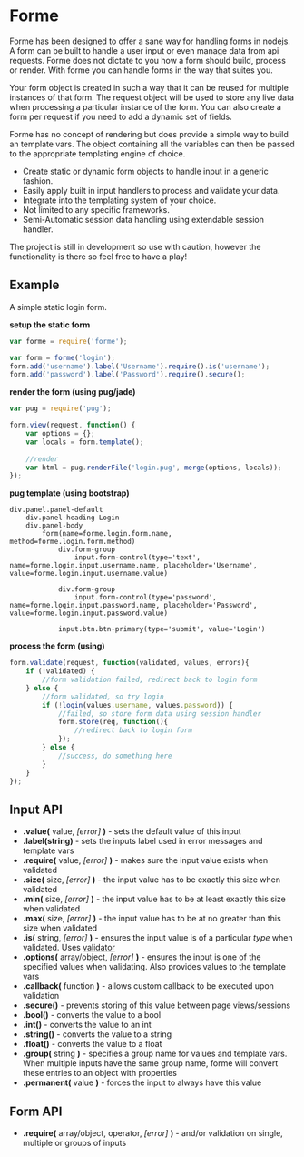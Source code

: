 # Forme

Forme has been designed to offer a sane way for handling forms in nodejs. A form can be built to handle a user input or even manage data from api requests. Forme does not dictate to you how a form should build, process or render. With forme you can handle forms in the way that suites you.

Your form object is created in such a way that it can be reused for multiple instances of that form. The request object will be used to store any live data when processing a particular instance of the form. You can also create a form per request if you need to add a dynamic set of fields.

Forme has no concept of rendering but does provide a simple way to build an template vars. The object containing all the variables can then be passed to the appropriate templating engine of choice.

- Create static or dynamic form objects to handle input in a generic fashion.
- Easily apply built in input handlers to process and validate your data.
- Integrate into the templating system of your choice.
- Not limited to any specific frameworks.
- Semi-Automatic session data handling using extendable session handler. 

The project is still in development so use with caution, however the functionality is there so feel free to have a play!

## Example

A simple static login form.

**setup the static form**
```javascript
var forme = require('forme');

var form = forme('login');
form.add('username').label('Username').require().is('username');
form.add('password').label('Password').require().secure();
```

**render the form (using pug/jade)**
```javascript
var pug = require('pug');

form.view(request, function() {
    var options = {};
    var locals = form.template();
    
    //render
    var html = pug.renderFile('login.pug', merge(options, locals));
});
```

**pug template (using bootstrap)**
```pug
div.panel.panel-default
    div.panel-heading Login
    div.panel-body
        form(name=forme.login.form.name, method=forme.login.form.method)
            div.form-group
                input.form-control(type='text', name=forme.login.input.username.name, placeholder='Username', value=forme.login.input.username.value)

            div.form-group
                input.form-control(type='password', name=forme.login.input.password.name, placeholder='Password', value=forme.login.input.password.value)

            input.btn.btn-primary(type='submit', value='Login')
```

**process the form (using)**
```javascript
form.validate(request, function(validated, values, errors){
    if (!validated) {
        //form validation failed, redirect back to login form
    } else {
        //form validated, so try login 
        if (!login(values.username, values.password)) {
            //failed, so store form data using session handler
            form.store(req, function(){
                //redirect back to login form
            });
        } else {
            //success, do something here
        }
    }
});
```

## Input API
- **.value(** value, *[error]* **)** - sets the default value of this input
- **.label(string)** - sets the inputs label used in error messages and template vars
- **.require(** value, *[error]* **)** - makes sure the input value exists when validated
- **.size(** size, *[error]* **)** - the input value has to be exactly this size when validated
- **.min(** size, *[error]* **)** - the input value has to be at least exactly this size when validated
- **.max(** size, *[error]* **)** - the input value has to be at no greater than this size when validated
- **.is(** string, *[error]* **)** - ensures the input value is of a particular *type* when validated. Uses [validator](https://github.com/chriso/validator.js)
- **.options(** array/object, *[error]* **)** - ensures the input is one of the specified values when validating. Also provides values to the template vars
- **.callback(** function **)** - allows custom callback to be executed upon validation
- **.secure()** - prevents storing of this value between page views/sessions
- **.bool()** - converts the value to a bool
- **.int()** - converts the value to an int
- **.string()** - converts the value to a string
- **.float()** - converts the value to a float
- **.group(** string **)** - specifies a group name for values and template vars. When multiple inputs have the same group name, forme will convert these entries to an object with properties
- **.permanent(** value **)** - forces the input to always have this value


## Form API
- **.require(** array/object, operator, *[error]* **)** - and/or validation on single, multiple or groups of inputs 